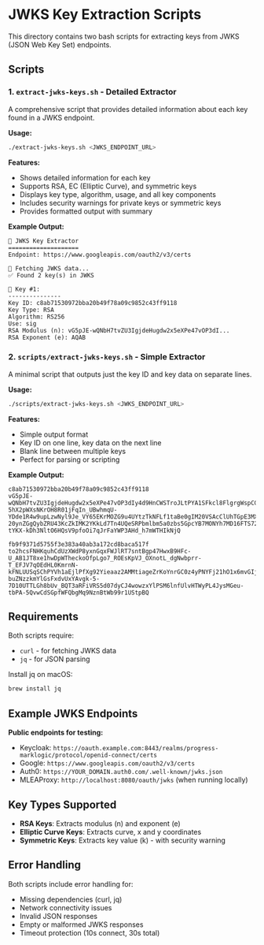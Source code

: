 # JWKS Key Extraction Scripts

This directory contains two bash scripts for extracting keys from JWKS (JSON Web Key Set) endpoints.

## Scripts

### 1. `extract-jwks-keys.sh` - Detailed Extractor
A comprehensive script that provides detailed information about each key found in a JWKS endpoint.

**Usage:**
```bash
./extract-jwks-keys.sh <JWKS_ENDPOINT_URL>
```

**Features:**
- Shows detailed information for each key
- Supports RSA, EC (Elliptic Curve), and symmetric keys
- Displays key type, algorithm, usage, and all key components
- Includes security warnings for private keys or symmetric keys
- Provides formatted output with summary

**Example Output:**
```
🔐 JWKS Key Extractor
====================
Endpoint: https://www.googleapis.com/oauth2/v3/certs

📡 Fetching JWKS data...
✅ Found 2 key(s) in JWKS

🔑 Key #1:
---------------
Key ID: c8ab71530972bba20b49f78a09c9852c43ff9118
Key Type: RSA
Algorithm: RS256
Use: sig
RSA Modulus (n): vG5pJE-wQNbH7tvZU3IgjdeHugdw2x5eXPe47vOP3dI...
RSA Exponent (e): AQAB
```

### 2. `scripts/extract-jwks-keys.sh` - Simple Extractor
A minimal script that outputs just the key ID and key data on separate lines.

**Usage:**
```bash
./scripts/extract-jwks-keys.sh <JWKS_ENDPOINT_URL>
```

**Features:**
- Simple output format
- Key ID on one line, key data on the next line
- Blank line between multiple keys
- Perfect for parsing or scripting

**Example Output:**
```
c8ab71530972bba20b49f78a09c9852c43ff9118
vG5pJE-wQNbH7tvZU3IgjdeHugdw2x5eXPe47vOP3dIy4d9HnCWSTroJLtPYA1SFkcl8FlgrgWspCGBzJ8gwMo81Tk-5hX2pWXsNKrOH8R01jFqIn_UBwhmqU-YDde1R4w9upLzwNyl9Je_VY65EKrMOZG9u4UYtzTkNFLf1taBe0gIM20VSAcClUhTGpE3MX9lXxQqN3Hoybja7C_SZ8ymcnB5h-20ynZGgQybZRU43KcZkIMK2YKkLd7Tn4UQeSRPbmlbm5a0zbs5GpcYB7MONYh7MD16FTS72-tYKX-kDh3NltO6HQsV9pfoOi7qJrFaYWP3AHd_h7mWTHIkNjQ

fb9f9371d5755f3e383a40ab3a172cd8baca517f
to2hcsFNHKquhCdUzXWdP8yxnGqxFWJlRT7sntBgp47HwxB9HFc-U_AB1JT8xe1hwDpWTheckoOfpLgo7_ROEsKpVJ_OXnotL_dgNwbprr-T_EFJV7qOEdHL0KmrnN-kFNLUUSqSChPYVh1aEjlPfXg92Yieaaz2AMMtiageZrKoYnrGC0z4yPNYFj21hO1x6mvGIjmpo6_fe91o-buZNzzkmYlGsFxdvUxYAvgk-5-7D10UTTLGh8bUv_BQT3aRFiVRS5d07dyCJ4wowzxYlPSM6lnfUlvHTWyPL4JysMGeu-tbPA-5QvwCdSGpfWFQbgMq9NznBtWb99r1UStpBQ
```

## Requirements

Both scripts require:
- `curl` - for fetching JWKS data
- `jq` - for JSON parsing

Install jq on macOS:
```bash
brew install jq
```

## Example JWKS Endpoints

**Public endpoints for testing:**
- Keycloak: `https://oauth.example.com:8443/realms/progress-marklogic/protocol/openid-connect/certs`
- Google: `https://www.googleapis.com/oauth2/v3/certs`
- Auth0: `https://YOUR_DOMAIN.auth0.com/.well-known/jwks.json`
- MLEAProxy: `http://localhost:8080/oauth/jwks` (when running locally)

## Key Types Supported

- **RSA Keys**: Extracts modulus (n) and exponent (e)
- **Elliptic Curve Keys**: Extracts curve, x and y coordinates
- **Symmetric Keys**: Extracts key value (k) - with security warning

## Error Handling

Both scripts include error handling for:
- Missing dependencies (curl, jq)
- Network connectivity issues
- Invalid JSON responses
- Empty or malformed JWKS responses
- Timeout protection (10s connect, 30s total)